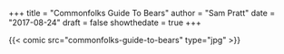 +++
title = "Commonfolks Guide To Bears"
author = "Sam Pratt"
date = "2017-08-24"
draft = false
showthedate = true
+++

{{< comic src="commonfolks-guide-to-bears" type="jpg" >}}
